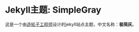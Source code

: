 Jekyll主题: SimpleGray
======

这是一个由[造轮子工程师](http://mytharcher.github.com)设计的jekyll站点主题，中文名称：**极简灰**。

